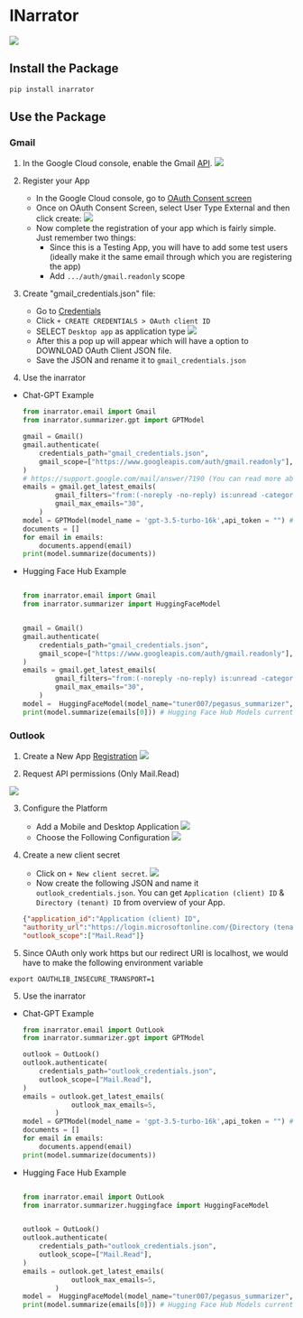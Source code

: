 # INarrator
![](https://github.com/keenborder786/INarrator/blob/main/assets/Logo.png)

## Install the Package

```
pip install inarrator
```

## Use the Package

### Gmail

1. In the Google Cloud console, enable the Gmail [API](https://console.cloud.google.com/flows/enableapi?apiid=gmail.googleapis.com).
![](https://github.com/keenborder786/INarrator/blob/48034edb1934c7cdec3117f42a60d9b580c2713d/assets/Image_1_Gmail.png)

2. Register your App

    - In the Google Cloud console, go to [OAuth Consent screen](https://console.cloud.google.com/apis/credentials/consent)
    - Once on OAuth Consent Screen, select User Type External and then click create:
    ![](https://github.com/keenborder786/INarrator/blob/90abfdb444974c2dc2fb91be4afc86e288397564/assets/Image_2_Gmail.png)
    - Now complete the registration of your app which is fairly simple. Just remember two things:
        - Since this is a Testing App, you will have to add some test users (ideally make it the same email through which you are registering the app)
        - Add `.../auth/gmail.readonly` scope
3. Create "gmail_credentials.json" file:
    - Go to [Credentials](https://console.cloud.google.com/apis/credentials)
    - Click `+ CREATE CREDENTIALS > OAuth client ID`
    - SELECT `Desktop app` as application type
    ![](https://github.com/keenborder786/INarrator/blob/bca253b67bc6c3884aaf0815afd6ed3f9a80b3af/assets/Image_3_Gmail.png)
    - After this a pop up will appear which will have a option to DOWNLOAD OAuth Client JSON file.
    - Save the JSON and rename it to `gmail_credentials.json`

4. Use the inarrator 

- Chat-GPT Example

    ```python
    from inarrator.email import Gmail
    from inarrator.summarizer.gpt import GPTModel

    gmail = Gmail()
    gmail.authenticate(
        credentials_path="gmail_credentials.json",
        gmail_scope=["https://www.googleapis.com/auth/gmail.readonly"],
    )
    # https://support.google.com/mail/answer/7190 (You can read more about Gmail Filters)
    emails = gmail.get_latest_emails(
            gmail_filters="from:(-noreply -no-reply) is:unread -category:social -category:promotions -unsubscribe", # 
            gmail_max_emails="30",
        )
    model = GPTModel(model_name = 'gpt-3.5-turbo-16k',api_token = "") # OPENAI_API_KEY
    documents = []
    for email in emails:
        documents.append(email)
    print(model.summarize(documents))

    ```

- Hugging Face Hub Example

    ```python

    from inarrator.email import Gmail
    from inarrator.summarizer import HuggingFaceModel


    gmail = Gmail()
    gmail.authenticate(
        credentials_path="gmail_credentials.json",
        gmail_scope=["https://www.googleapis.com/auth/gmail.readonly"],
    )
    emails = gmail.get_latest_emails(
            gmail_filters="from:(-noreply -no-reply) is:unread -category:social -category:promotions -unsubscribe",
            gmail_max_emails="30",
        )
    model =  HuggingFaceModel(model_name="tuner007/pegasus_summarizer", api_token="") # HF_HUB_TOKEN
    print(model.summarize(emails[0])) # Hugging Face Hub Models currently can summarize one email at a time.
    ```



### Outlook


1.  Create a New App [Registration](https://portal.azure.com/#view/Microsoft_AAD_RegisteredApps/ApplicationsListBlade)
![](https://github.com/keenborder786/INarrator/blob/main/assets/Image_1_Outlook.png)

2. Request API permissions (Only Mail.Read)

![](https://github.com/keenborder786/INarrator/blob/main/assets/Image_3_Outlook.png)


3. Configure the Platform

    - Add a Mobile and Desktop Application
    ![](https://github.com/keenborder786/INarrator/blob/main/assets/Image_4_Outlook.png)
    - Choose the Following Configuration
    ![](https://github.com/keenborder786/INarrator/blob/main/assets/Image_5_Outlook.png)


4. Create a new client secret

    - Click on `+ New client secret`.
    ![](https://github.com/keenborder786/INarrator/blob/main/assets/Image_2_Outlook.png)
    - Now create the following JSON and name it `outlook_credentials.json`. You can get `Application (client) ID` & `Directory (tenant) ID` from overview of your App.
    ```json
    {"application_id":"Application (client) ID",
    "authority_url":"https://login.microsoftonline.com/{Directory (tenant) ID}",
    "outlook_scope":["Mail.Read"]}
    ```
5. Since OAuth only work https but our redirect URI is localhost, we would have to make the following environment variable

```console
export OAUTHLIB_INSECURE_TRANSPORT=1
```

5. Use the inarrator 

- Chat-GPT Example

    ```python
    from inarrator.email import OutLook
    from inarrator.summarizer.gpt import GPTModel

    outlook = OutLook()
    outlook.authenticate(
        credentials_path="outlook_credentials.json",
        outlook_scope=["Mail.Read"],
    )
    emails = outlook.get_latest_emails(
                outlook_max_emails=5,
            )
    model = GPTModel(model_name = 'gpt-3.5-turbo-16k',api_token = "") # OPENAI_API_KEY
    documents = []
    for email in emails:
        documents.append(email)
    print(model.summarize(documents))

    ```

- Hugging Face Hub Example

    ```python

    from inarrator.email import OutLook
    from inarrator.summarizer.huggingface import HuggingFaceModel


    outlook = OutLook()
    outlook.authenticate(
        credentials_path="outlook_credentials.json",
        outlook_scope=["Mail.Read"],
    )
    emails = outlook.get_latest_emails(
                outlook_max_emails=5,
            )
    model =  HuggingFaceModel(model_name="tuner007/pegasus_summarizer", api_token="") # HF_HUB_TOKEN
    print(model.summarize(emails[0])) # Hugging Face Hub Models currently can summarize one email at a time.    
    
    ```
